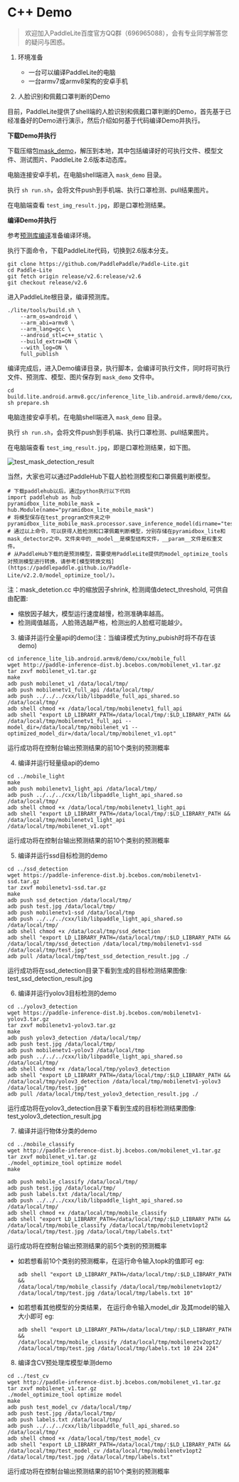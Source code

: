 # C++ Demo

> 欢迎加入PaddleLite百度官方QQ群（696965088），会有专业同学解答您的疑问与困惑。

1. 环境准备
   - 一台可以编译PaddleLite的电脑
   - 一台armv7或armv8架构的安卓手机

2. 人脸识别和佩戴口罩判断的Demo

目前，PaddleLite提供了shell端的人脸识别和佩戴口罩判断的Demo，首先基于已经准备好的Demo进行演示，然后介绍如何基于代码编译Demo并执行。

**下载Demo并执行**

下载压缩包[mask_demo](https://paddle-inference-dist.cdn.bcebos.com/PaddleLiteDemo/mask_demo_v2.6.tgz)，解压到本地，其中包括编译好的可执行文件、模型文件、测试图片、PaddleLite 2.6版本动态库。

电脑连接安卓手机，在电脑shell端进入 `mask_demo` 目录。

执行 `sh run.sh`，会将文件push到手机端、执行口罩检测、pull结果图片。

在电脑端查看 `test_img_result.jpg`，即是口罩检测结果。


**编译Demo并执行**

参考[预测库编译](https://paddle-lite.readthedocs.io/zh/latest/user_guides/source_compile.html)准备编译环境。

执行下面命令，下载PaddleLite代码，切换到2.6版本分支。
```shell
git clone https://github.com/PaddlePaddle/Paddle-Lite.git
cd Paddle-Lite
git fetch origin release/v2.6:release/v2.6 
git checkout release/v2.6
```

进入PaddleLite根目录，编译预测库。
```shell
./lite/tools/build.sh \
    --arm_os=android \
    --arm_abi=armv8 \
    --arm_lang=gcc \
    --android_stl=c++_static \
    --build_extra=ON \
    --with_log=ON \
    full_publish
```

编译完成后，进入Demo编译目录，执行脚本，会编译可执行文件，同时将可执行文件、预测库、模型、图片保存到 `mask_demo` 文件中。
```shell
cd build.lite.android.armv8.gcc/inference_lite_lib.android.armv8/demo/cxx/mask_detection
sh prepare.sh
```

电脑连接安卓手机，在电脑shell端进入 `mask_demo` 目录。

执行 `sh run.sh`，会将文件push到手机端、执行口罩检测、pull结果图片。

在电脑端查看 `test_img_result.jpg`，即是口罩检测结果，如下图。

![test_mask_detection_result](https://user-images.githubusercontent.com/7383104/75131866-bae64300-570f-11ea-9cad-17acfaea1cfc.jpg)

当然，大家也可以通过PaddleHub下载人脸检测模型和口罩佩戴判断模型。
```
# 下载paddlehub以后，通过python执行以下代码
import paddlehub as hub
pyramidbox_lite_mobile_mask = hub.Module(name="pyramidbox_lite_mobile_mask")
# 将模型保存在test_program文件夹之中
pyramidbox_lite_mobile_mask.processor.save_inference_model(dirname="test_program") 
# 通过以上命令，可以获得人脸检测和口罩佩戴判断模型，分别存储在pyramidbox_lite和mask_detector之中。文件夹中的__model__是模型结构文件，__param__文件是权重文件。
# 从PaddleHub下载的是预测模型，需要使用PaddleLite提供的model_optimize_tools对预测模型进行转换，请参考[模型转换文档](https://paddlepaddle.github.io/Paddle-Lite/v2.2.0/model_optimize_tool/)。
```

注：mask_detetion.cc 中的缩放因子shrink, 检测阈值detect_threshold, 可供自由配置:
   - 缩放因子越大，模型运行速度越慢，检测准确率越高。
   - 检测阈值越高，人脸筛选越严格，检测出的人脸框可能越少。

3. 编译并运行全量api的demo(注：当编译模式为tiny_pubish时将不存在该demo)
```shell
cd inference_lite_lib.android.armv8/demo/cxx/mobile_full
wget http://paddle-inference-dist.bj.bcebos.com/mobilenet_v1.tar.gz
tar zxvf mobilenet_v1.tar.gz
make
adb push mobilenet_v1 /data/local/tmp/
adb push mobilenetv1_full_api /data/local/tmp/
adb push ../../../cxx/lib/libpaddle_full_api_shared.so /data/local/tmp/
adb shell chmod +x /data/local/tmp/mobilenetv1_full_api
adb shell "export LD_LIBRARY_PATH=/data/local/tmp/:$LD_LIBRARY_PATH && 
/data/local/tmp/mobilenetv1_full_api --model_dir=/data/local/tmp/mobilenet_v1 --optimized_model_dir=/data/local/tmp/mobilenet_v1.opt"
```
运行成功将在控制台输出预测结果的前10个类别的预测概率

4. 编译并运行轻量级api的demo
```shell
cd ../mobile_light
make
adb push mobilenetv1_light_api /data/local/tmp/
adb push ../../../cxx/lib/libpaddle_light_api_shared.so /data/local/tmp/
adb shell chmod +x /data/local/tmp/mobilenetv1_light_api
adb shell "export LD_LIBRARY_PATH=/data/local/tmp/:$LD_LIBRARY_PATH && 
/data/local/tmp/mobilenetv1_light_api /data/local/tmp/mobilenet_v1.opt"
```
运行成功将在控制台输出预测结果的前10个类别的预测概率

5. 编译并运行ssd目标检测的demo
```shell
cd ../ssd_detection
wget https://paddle-inference-dist.bj.bcebos.com/mobilenetv1-ssd.tar.gz
tar zxvf mobilenetv1-ssd.tar.gz
make
adb push ssd_detection /data/local/tmp/
adb push test.jpg /data/local/tmp/
adb push mobilenetv1-ssd /data/local/tmp
adb push ../../../cxx/lib/libpaddle_light_api_shared.so /data/local/tmp/
adb shell chmod +x /data/local/tmp/ssd_detection
adb shell "export LD_LIBRARY_PATH=/data/local/tmp/:$LD_LIBRARY_PATH && 
/data/local/tmp/ssd_detection /data/local/tmp/mobilenetv1-ssd /data/local/tmp/test.jpg"
adb pull /data/local/tmp/test_ssd_detection_result.jpg ./
```
运行成功将在ssd_detection目录下看到生成的目标检测结果图像: test_ssd_detection_result.jpg

6. 编译并运行yolov3目标检测的demo
```shell
cd ../yolov3_detection
wget https://paddle-inference-dist.bj.bcebos.com/mobilenetv1-yolov3.tar.gz
tar zxvf mobilenetv1-yolov3.tar.gz
make
adb push yolov3_detection /data/local/tmp/
adb push test.jpg /data/local/tmp/
adb push mobilenetv1-yolov3 /data/local/tmp
adb push ../../../cxx/lib/libpaddle_light_api_shared.so /data/local/tmp/
adb shell chmod +x /data/local/tmp/yolov3_detection
adb shell "export LD_LIBRARY_PATH=/data/local/tmp/:$LD_LIBRARY_PATH && 
/data/local/tmp/yolov3_detection /data/local/tmp/mobilenetv1-yolov3 /data/local/tmp/test.jpg"
adb pull /data/local/tmp/test_yolov3_detection_result.jpg ./
```
运行成功将在yolov3_detection目录下看到生成的目标检测结果图像: test_yolov3_detection_result.jpg

7. 编译并运行物体分类的demo
```shell
cd ../mobile_classify
wget http://paddle-inference-dist.bj.bcebos.com/mobilenet_v1.tar.gz
tar zxvf mobilenet_v1.tar.gz
./model_optimize_tool optimize model
make

adb push mobile_classify /data/local/tmp/
adb push test.jpg /data/local/tmp/
adb push labels.txt /data/local/tmp/
adb push ../../../cxx/lib/libpaddle_light_api_shared.so /data/local/tmp/
adb shell chmod +x /data/local/tmp/mobile_classify
adb shell "export LD_LIBRARY_PATH=/data/local/tmp/:$LD_LIBRARY_PATH && 
/data/local/tmp/mobile_classify /data/local/tmp/mobilenetv1opt2 /data/local/tmp/test.jpg /data/local/tmp/labels.txt"
```
运行成功将在控制台输出预测结果的前5个类别的预测概率
- 如若想看前10个类别的预测概率，在运行命令输入topk的值即可
    eg:
    ```shell
    adb shell "export LD_LIBRARY_PATH=/data/local/tmp/:$LD_LIBRARY_PATH && 
    /data/local/tmp/mobile_classify /data/local/tmp/mobilenetv1opt2/ /data/local/tmp/test.jpg /data/local/tmp/labels.txt 10"
    ```
- 如若想看其他模型的分类结果， 在运行命令输入model_dir 及其model的输入大小即可
    eg:
    ```shell
    adb shell "export LD_LIBRARY_PATH=/data/local/tmp/:$LD_LIBRARY_PATH && 
    /data/local/tmp/mobile_classify /data/local/tmp/mobilenetv2opt2/ /data/local/tmp/test.jpg /data/local/tmp/labels.txt 10 224 224"
    ```
    
8. 编译含CV预处理库模型单测demo 
```shell
cd ../test_cv
wget http://paddle-inference-dist.bj.bcebos.com/mobilenet_v1.tar.gz
tar zxvf mobilenet_v1.tar.gz
./model_optimize_tool optimize model
make
adb push test_model_cv /data/local/tmp/
adb push test.jpg /data/local/tmp/
adb push labels.txt /data/local/tmp/
adb push ../../../cxx/lib/libpaddle_full_api_shared.so /data/local/tmp/
adb shell chmod +x /data/local/tmp/test_model_cv
adb shell "export LD_LIBRARY_PATH=/data/local/tmp/:$LD_LIBRARY_PATH && 
/data/local/tmp/test_model_cv /data/local/tmp/mobilenetv1opt2 /data/local/tmp/test.jpg /data/local/tmp/labels.txt"
```
运行成功将在控制台输出预测结果的前10个类别的预测概率
